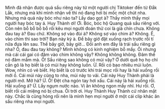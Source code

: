 Mình đã nhận được quả sầu riêng này từ một người chị Tiktoker đến từ Đắk Lắk, nhưng mà khi mình nhận về thì nó đang hơi bị mốc một chút nha. Nhưng mà quả này bóc như nào ta? Lấy dao gọt à? Thấy mình thấy mọi người hay bóc tay á. Huy Thành ơi! Ơi. Bóc, bóc hộ Quang quả sầu riêng với. Còn nên bỗ bỗ bỗ bỗ rồi kêu mọi người đoán thử coi là già chín chưa. Không đau tay à? Đau chứ. Không sợ vào đùi à? Không sợ vào chim à? Không. Ê, vào chim thì sao trời? Bạn này kỳ à. Để bây giờ đặt xuống rạch trước rồi tí nữa đưa lên sau. Thế bây giờ, bây giờ... Đối anh em đây là trái sầu riêng gì nha? Ồ, đau đau tay không? Mình không có kinh nghiệm bỗ mấy. Ôi nhưng mà cái cái gai có đâm vào chim không vậy? Không không không. Đâm thế nó đâm mầm mà. Ồ! Sầu riêng sao không có múi vậy? Ở dưới quê họ họ chỉ cần gõ là họ biết là có múi hay không luôn. Ừ. Rồi có bao nhiêu múi luôn. Wow, nhìn có vẻ biết. Họ biết là có trước khi trái mọc rồi hay là hái xuống rồi mới ồ. Cái múi này cũng to nha, múi này to vãi. Cái này Huy Thành phải là người mở. Mở hả? Ừ. Ồ! Đệt cha ngón tay hơi xấu. Cái này là hái xuống rồi. Hái xuống á? Ừ. Lấy ngụm nước nào. Vị ăn không ngon mấy nhỉ. Hư rồi. Ơ, biết rồi cái miệng nó bị chua. Ôi trời ơi. Huy Thành Huy Thành cứ nhăn mặt này. Chắc là cũng hỏng rồi nên là mình hẹn mọi người ở một cái clip khác ăn sầu riêng nha mọi người.